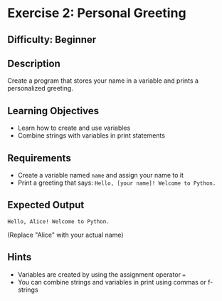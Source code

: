 # Exercise 2: Personal Greeting

## Difficulty: Beginner

## Description
Create a program that stores your name in a variable and prints a personalized greeting.

## Learning Objectives
- Learn how to create and use variables
- Combine strings with variables in print statements

## Requirements
- Create a variable named `name` and assign your name to it
- Print a greeting that says: `Hello, [your name]! Welcome to Python.`

## Expected Output
```
Hello, Alice! Welcome to Python.
```
(Replace "Alice" with your actual name)

## Hints
- Variables are created by using the assignment operator `=`
- You can combine strings and variables in print using commas or f-strings

